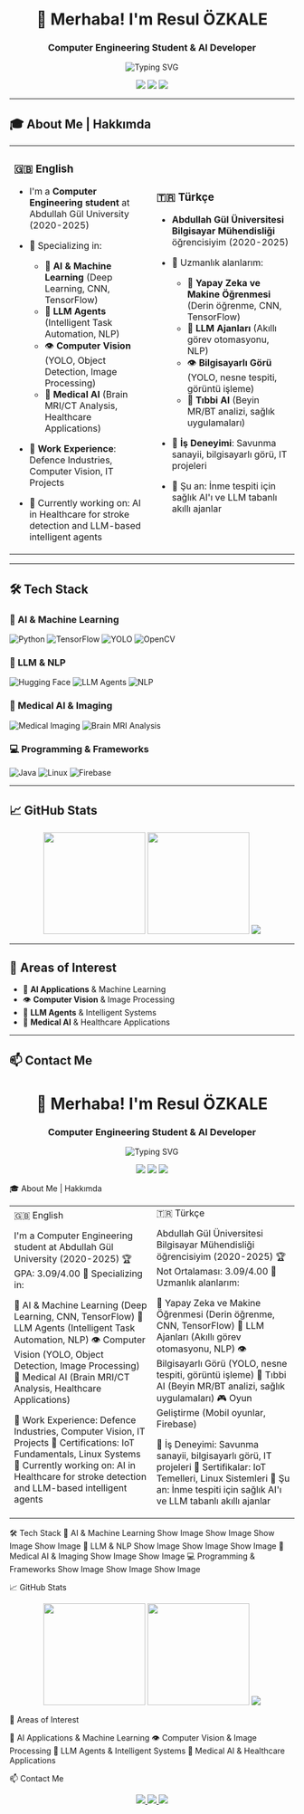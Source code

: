 <!-- PROFİL BAŞLIĞI -->
<h1 align="center">👋 Merhaba! I'm <strong>Resul ÖZKALE</strong></h1>
<h3 align="center">Computer Engineering Student & AI Developer</h3>

<p align="center">
  <img src="https://readme-typing-svg.herokuapp.com?font=Fira+Code&size=22&pause=1000&color=F72070&center=true&vCenter=true&width=1000&lines=🎓+Computer+Engineering+Student+%7C+AI+%26+Computer+Vision;🤖+Deep+Learning+%7C+YOLO+%7C+CNN+%7C+LLM+Agents;🏥+AI+in+Healthcare+%7C+Medical+Imaging+%7C" alt="Typing SVG" />
</p>

<p align="center">
  <img src="https://img.shields.io/badge/Computer%20Engineering%20Student-1976D2?style=for-the-badge&logo=graduation-cap&logoColor=white" />
  <img src="https://img.shields.io/badge/AI%20%26%20Computer%20Vision-FF6F00?style=for-the-badge&logo=opencv&logoColor=white" />
  <img src="https://img.shields.io/badge/Medical%20AI%20Developer-00C851?style=for-the-badge&logo=medical-cross&logoColor=white" />
</p>

---

## 🎓 About Me | Hakkımda

<table>
<tr>
<td width="50%">

### 🇬🇧 English

- I'm a **Computer Engineering student** at Abdullah Gül University (2020-2025)
- 🔬 Specializing in:
  - 🤖 **AI & Machine Learning** (Deep Learning, CNN, TensorFlow)
  - 🧠 **LLM Agents** (Intelligent Task Automation, NLP)
  - 👁️ **Computer Vision** (YOLO, Object Detection, Image Processing)
  - 🏥 **Medical AI** (Brain MRI/CT Analysis, Healthcare Applications)


- 💼 **Work Experience**: Defence Industries, Computer Vision, IT Projects
- 🎯 Currently working on: AI in Healthcare for stroke detection and LLM-based intelligent agents

</td>
<td width="50%">

### 🇹🇷 Türkçe

- **Abdullah Gül Üniversitesi Bilgisayar Mühendisliği** öğrencisiyim (2020-2025)

- 🔬 Uzmanlık alanlarım:
  - 🤖 **Yapay Zeka ve Makine Öğrenmesi** (Derin öğrenme, CNN, TensorFlow)
  - 🧠 **LLM Ajanları** (Akıllı görev otomasyonu, NLP)
  - 👁️ **Bilgisayarlı Görü** (YOLO, nesne tespiti, görüntü işleme)
  - 🏥 **Tıbbi AI** (Beyin MR/BT analizi, sağlık uygulamaları)

- 💼 **İş Deneyimi**: Savunma sanayii, bilgisayarlı görü, IT projeleri
- 🎯 Şu an: İnme tespiti için sağlık AI'ı ve LLM tabanlı akıllı ajanlar

</td>
</tr>
</table>

---

## 🛠️ Tech Stack

### 🤖 AI & Machine Learning
![Python](https://img.shields.io/badge/Python-%2314354C.svg?style=for-the-badge&logo=python&logoColor=white)
![TensorFlow](https://img.shields.io/badge/TensorFlow-FF6F00?style=for-the-badge&logo=tensorflow&logoColor=white)
![YOLO](https://img.shields.io/badge/YOLO-00FFFF?style=for-the-badge&logo=yolo&logoColor=black)
![OpenCV](https://img.shields.io/badge/OpenCV-5C3EE8?style=for-the-badge&logo=opencv&logoColor=white)

### 🧠 LLM & NLP
![Hugging Face](https://img.shields.io/badge/🤗%20Hugging%20Face-FFD21E?style=for-the-badge)
![LLM Agents](https://img.shields.io/badge/LLM%20Agents-4A90E2?style=for-the-badge&logo=robot&logoColor=white)
![NLP](https://img.shields.io/badge/NLP-FF6B6B?style=for-the-badge&logo=natural-language&logoColor=white)

### 🏥 Medical AI & Imaging
![Medical Imaging](https://img.shields.io/badge/Medical%20Imaging-00C851?style=for-the-badge&logo=medical-cross&logoColor=white)
![Brain MRI Analysis](https://img.shields.io/badge/Brain%20MRI-4ECDC4?style=for-the-badge&logo=brain&logoColor=white)

### 💻 Programming & Frameworks
![Java](https://img.shields.io/badge/Java-ED8B00?style=for-the-badge&logo=java&logoColor=white)
![Linux](https://img.shields.io/badge/Linux-FCC624?style=for-the-badge&logo=linux&logoColor=black)
![Firebase](https://img.shields.io/badge/Firebase-FFCA28?style=for-the-badge&logo=firebase&logoColor=black)

---

## 📈 GitHub Stats

<p align="center">
  <img src="https://github-readme-stats.vercel.app/api?username=YourGitHubUsername&show_icons=true&theme=tokyonight" height="180"/>
  <img src="https://github-readme-streak-stats.herokuapp.com?user=YourGitHubUsername&theme=tokyonight" height="180"/>
  <img src="https://github-readme-stats.vercel.app/api/top-langs/?username=YourGitHubUsername&layout=compact&theme=tokyonight" />
</p>

---

## 🌟 Areas of Interest

- 🤖 **AI Applications** & Machine Learning
- 👁️ **Computer Vision** & Image Processing  
- 🧠 **LLM Agents** & Intelligent Systems
- 🏥 **Medical AI** & Healthcare Applications

---

## 📫 Contact Me

<!-- PROFİL BAŞLIĞI -->
<h1 align="center">👋 Merhaba! I'm <strong>Resul ÖZKALE</strong></h1>
<h3 align="center">Computer Engineering Student & AI Developer</h3>
<p align="center">
  <img src="https://readme-typing-svg.herokuapp.com?font=Fira+Code&size=22&pause=1000&color=F72070&center=true&vCenter=true&width=1000&lines=🎓+Computer+Engineering+Student+%7C+AI+%26+Computer+Vision;🤖+Deep+Learning+%7C+YOLO+%7C+CNN+%7C+LLM+Agents;🏥+AI+in+Healthcare+%7C+Medical+Imaging+%7C+Game+Developer" alt="Typing SVG" />
</p>
<p align="center">
  <img src="https://img.shields.io/badge/Computer%20Engineering%20Student-1976D2?style=for-the-badge&logo=graduation-cap&logoColor=white" />
  <img src="https://img.shields.io/badge/AI%20%26%20Computer%20Vision-FF6F00?style=for-the-badge&logo=opencv&logoColor=white" />
  <img src="https://img.shields.io/badge/Medical%20AI%20Developer-00C851?style=for-the-badge&logo=medical-cross&logoColor=white" />
</p>

🎓 About Me | Hakkımda
<table>
<tr>
<td width="50%">
🇬🇧 English

I'm a Computer Engineering student at Abdullah Gül University (2020-2025)
🏆 GPA: 3.09/4.00
🔬 Specializing in:

🤖 AI & Machine Learning (Deep Learning, CNN, TensorFlow)
🧠 LLM Agents (Intelligent Task Automation, NLP)
👁️ Computer Vision (YOLO, Object Detection, Image Processing)
🏥 Medical AI (Brain MRI/CT Analysis, Healthcare Applications)



💼 Work Experience: Defence Industries, Computer Vision, IT Projects
🏅 Certifications: IoT Fundamentals, Linux Systems
🎯 Currently working on: AI in Healthcare for stroke detection and LLM-based intelligent agents

</td>
<td width="50%">
🇹🇷 Türkçe

Abdullah Gül Üniversitesi Bilgisayar Mühendisliği öğrencisiyim (2020-2025)
🏆 Not Ortalaması: 3.09/4.00
🔬 Uzmanlık alanlarım:

🤖 Yapay Zeka ve Makine Öğrenmesi (Derin öğrenme, CNN, TensorFlow)
🧠 LLM Ajanları (Akıllı görev otomasyonu, NLP)
👁️ Bilgisayarlı Görü (YOLO, nesne tespiti, görüntü işleme)
🏥 Tıbbi AI (Beyin MR/BT analizi, sağlık uygulamaları)
🎮 Oyun Geliştirme (Mobil oyunlar, Firebase)


💼 İş Deneyimi: Savunma sanayii, bilgisayarlı görü, IT projeleri
🏅 Sertifikalar: IoT Temelleri, Linux Sistemleri
🎯 Şu an: İnme tespiti için sağlık AI'ı ve LLM tabanlı akıllı ajanlar

</td>
</tr>
</table>

🛠️ Tech Stack
🤖 AI & Machine Learning
Show Image
Show Image
Show Image
Show Image
🧠 LLM & NLP
Show Image
Show Image
Show Image
🏥 Medical AI & Imaging
Show Image
Show Image
💻 Programming & Frameworks
Show Image
Show Image
Show Image


📈 GitHub Stats
<p align="center">
  <img src="https://github-readme-stats.vercel.app/api?username=YourGitHubUsername&show_icons=true&theme=tokyonight" height="180"/>
  <img src="https://github-readme-streak-stats.herokuapp.com?user=YourGitHubUsername&theme=tokyonight" height="180"/>
  <img src="https://github-readme-stats.vercel.app/api/top-langs/?username=YourGitHubUsername&layout=compact&theme=tokyonight" />
</p>

🌟 Areas of Interest

🤖 AI Applications & Machine Learning
👁️ Computer Vision & Image Processing
🧠 LLM Agents & Intelligent Systems
🏥 Medical AI & Healthcare Applications


📫 Contact Me
<p align="center">
  <a href="mailto:ozkaleresull@gmail.com">
    <img src="https://img.shields.io/badge/-Email-D14836?style=for-the-badge&logo=gmail&logoColor=white" />
  </a>
  <a href="https://wa.me/+905535421242" target="_blank">
    <img src="https://img.shields.io/badge/-WhatsApp-25D366?style=for-the-badge&logo=whatsapp&logoColor=white" />
  </a>
  <a href="https://www.linkedin.com/in/resul-%C3%B6zkale/" target="_blank">
    <img src="https://img.shields.io/badge/-LinkedIn-0A66C2?style=for-the-badge&logo=linkedin&logoColor=white" />
  </a>
</p>


